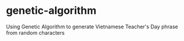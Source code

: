 # genetic-algorithm
Using Genetic Algorithm to generate Vietnamese Teacher's Day phrase from random characters
